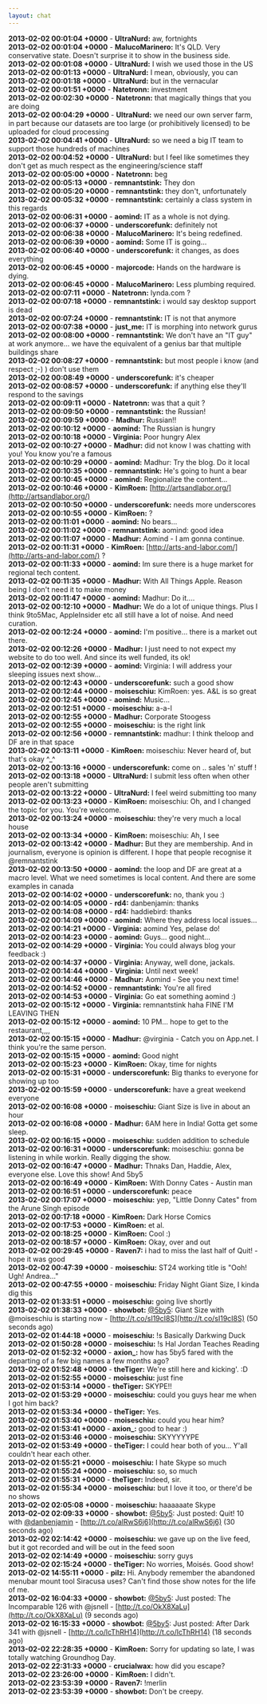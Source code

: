 ```yaml
---
layout: chat
---
```

**2013-02-02 00:01:04 +0000** - **UltraNurd:** aw, fortnights  
**2013-02-02 00:01:04 +0000** - **MalucoMarinero:** It&apos;s QLD. Very conservative state. Doesn&apos;t surprise it to show in the business side.  
**2013-02-02 00:01:08 +0000** - **UltraNurd:** I wish we used those in the US  
**2013-02-02 00:01:13 +0000** - **UltraNurd:** I mean, obviously, you can  
**2013-02-02 00:01:18 +0000** - **UltraNurd:** but in the vernacular  
**2013-02-02 00:01:51 +0000** - **Natetronn:** investment  
**2013-02-02 00:02:30 +0000** - **Natetronn:** that magically things that you are doing  
**2013-02-02 00:04:29 +0000** - **UltraNurd:** we need our own server farm, in part because our datasets are too large (or prohibitively licensed) to be uploaded for cloud processing  
**2013-02-02 00:04:41 +0000** - **UltraNurd:** so we need a big IT team to support those hundreds of machines  
**2013-02-02 00:04:52 +0000** - **UltraNurd:** but I feel like sometimes they don&apos;t get as much respect as the engineering/science staff  
**2013-02-02 00:05:00 +0000** - **Natetronn:** beg  
**2013-02-02 00:05:13 +0000** - **remnantstink:** They don  
**2013-02-02 00:05:20 +0000** - **remnantstink:** they don&apos;t, unfortunately  
**2013-02-02 00:05:32 +0000** - **remnantstink:** certainly a class system in this regards  
**2013-02-02 00:06:31 +0000** - **aomind:** IT as a whole is not dying.  
**2013-02-02 00:06:37 +0000** - **underscorefunk:** definitely not  
**2013-02-02 00:06:38 +0000** - **MalucoMarinero:** It&apos;s being redefined.  
**2013-02-02 00:06:39 +0000** - **aomind:** Some IT is going...  
**2013-02-02 00:06:40 +0000** - **underscorefunk:** it changes, as does everything  
**2013-02-02 00:06:45 +0000** - **majorcode:** Hands on the hardware is dying.  
**2013-02-02 00:06:45 +0000** - **MalucoMarinero:** Less plumbing required.  
**2013-02-02 00:07:11 +0000** - **Natetronn:** lynda.com ?  
**2013-02-02 00:07:18 +0000** - **remnantstink:** i would say desktop support is dead  
**2013-02-02 00:07:24 +0000** - **remnantstink:** IT is not that anymore  
**2013-02-02 00:07:38 +0000** - **just_me:** IT is morphing into network gurus  
**2013-02-02 00:08:00 +0000** - **remnantstink:** We don&apos;t have an "IT guy" at work anymore... we have the equivalent of a genius bar that multiple buildings share  
**2013-02-02 00:08:27 +0000** - **remnantstink:** but most people i know (and respect ;-) ) don&apos;t use them  
**2013-02-02 00:08:49 +0000** - **underscorefunk:** it&apos;s cheaper  
**2013-02-02 00:08:57 +0000** - **underscorefunk:** if anything else they&apos;ll respond to the savings  
**2013-02-02 00:09:11 +0000** - **Natetronn:** was that a quit ?  
**2013-02-02 00:09:50 +0000** - **remnantstink:** the Russian!  
**2013-02-02 00:09:59 +0000** - **Madhur:** Russian!!  
**2013-02-02 00:10:12 +0000** - **aomind:** The Russian is hungry  
**2013-02-02 00:10:18 +0000** - **Virginia:** Poor hungry Alex  
**2013-02-02 00:10:27 +0000** - **Madhur:** did not know I was chatting with you! You know you&apos;re a famous  
**2013-02-02 00:10:29 +0000** - **aomind:** Madhur: Try the blog. Do it local  
**2013-02-02 00:10:35 +0000** - **remnantstink:** He&apos;s going to hunt a bear  
**2013-02-02 00:10:45 +0000** - **aomind:** Regionalize the content...  
**2013-02-02 00:10:46 +0000** - **KimRoen:** [http://artsandlabor.org/](http://artsandlabor.org/)  
**2013-02-02 00:10:50 +0000** - **underscorefunk:** needs more underscores  
**2013-02-02 00:10:55 +0000** - **KimRoen:** ?  
**2013-02-02 00:11:01 +0000** - **aomind:** No bears...  
**2013-02-02 00:11:02 +0000** - **remnantstink:** aomind: good idea  
**2013-02-02 00:11:07 +0000** - **Madhur:** Aomind - I am gonna continue.  
**2013-02-02 00:11:31 +0000** - **KimRoen:** [http://arts-and-labor.com/](http://arts-and-labor.com/) ?  
**2013-02-02 00:11:33 +0000** - **aomind:** Im sure there is a huge market for regional tech content.  
**2013-02-02 00:11:35 +0000** - **Madhur:** With All Things Apple. Reason being I don&apos;t need it to make money  
**2013-02-02 00:11:47 +0000** - **aomind:** Madhur: Do it....  
**2013-02-02 00:12:10 +0000** - **Madhur:** We do a lot of unique things. Plus I think 9to5Mac, AppleInsider etc all still have a lot of noise. And need curation.  
**2013-02-02 00:12:24 +0000** - **aomind:** I&apos;m positive... there is a market out there.  
**2013-02-02 00:12:26 +0000** - **Madhur:** I just need to not expect my website to do too well. And since its well funded, its ok!  
**2013-02-02 00:12:39 +0000** - **aomind:** Virginia: I will address your sleeping issues next show...  
**2013-02-02 00:12:43 +0000** - **underscorefunk:** such a good show  
**2013-02-02 00:12:44 +0000** - **moiseschiu:** KimRoen: yes. A&L is so great  
**2013-02-02 00:12:45 +0000** - **aomind:** Music...  
**2013-02-02 00:12:51 +0000** - **moiseschiu:** a-a-l  
**2013-02-02 00:12:55 +0000** - **Madhur:** Corporate Stoogess  
**2013-02-02 00:12:55 +0000** - **moiseschiu:** is the right link  
**2013-02-02 00:12:56 +0000** - **remnantstink:** madhur: I think theloop and DF are in that space  
**2013-02-02 00:13:11 +0000** - **KimRoen:** moiseschiu: Never heard of, but that&apos;s okay ^&#95;^  
**2013-02-02 00:13:16 +0000** - **underscorefunk:** come on .. sales &apos;n&apos; stuff !  
**2013-02-02 00:13:18 +0000** - **UltraNurd:** I submit less often when other people aren&apos;t submitting  
**2013-02-02 00:13:22 +0000** - **UltraNurd:** I feel weird submitting too many  
**2013-02-02 00:13:23 +0000** - **KimRoen:** moiseschiu: Oh, and I changed the topic for you. You&apos;re welcome.  
**2013-02-02 00:13:24 +0000** - **moiseschiu:** they&apos;re very much a local house  
**2013-02-02 00:13:34 +0000** - **KimRoen:** moiseschiu: Ah, I see  
**2013-02-02 00:13:42 +0000** - **Madhur:** But they are membership. And in journalism, everyone is opinion is different. I hope that people recognise it @remnantstink  
**2013-02-02 00:13:50 +0000** - **aomind:** the loop and DF are great at a macro level. What we need sometimes is local content. And there are some examples in canada  
**2013-02-02 00:14:02 +0000** - **underscorefunk:** no, thank you :)  
**2013-02-02 00:14:05 +0000** - **rd4:** danbenjamin: thanks  
**2013-02-02 00:14:08 +0000** - **rd4:** haddiebird: thanks  
**2013-02-02 00:14:09 +0000** - **aomind:** Where they address local issues...  
**2013-02-02 00:14:21 +0000** - **Virginia:** aomind Yes, pelase do!  
**2013-02-02 00:14:23 +0000** - **aomind:** Guys... good night...  
**2013-02-02 00:14:29 +0000** - **Virginia:** You could always blog your feedback :)  
**2013-02-02 00:14:37 +0000** - **Virginia:** Anyway, well done, jackals.  
**2013-02-02 00:14:44 +0000** - **Virginia:** Until next week!  
**2013-02-02 00:14:46 +0000** - **Madhur:** Aomind - See you next time!  
**2013-02-02 00:14:52 +0000** - **remnantstink:** You&apos;re all fired  
**2013-02-02 00:14:53 +0000** - **Virginia:** Go eat something aomind :)  
**2013-02-02 00:15:12 +0000** - **Virginia:** remnantstink haha FINE I&apos;M LEAVING THEN  
**2013-02-02 00:15:12 +0000** - **aomind:** 10 PM... hope to get to the restaurant,,,,  
**2013-02-02 00:15:15 +0000** - **Madhur:** @virginia - Catch you on App.net. I think you&apos;re the same person.  
**2013-02-02 00:15:15 +0000** - **aomind:** Good night  
**2013-02-02 00:15:23 +0000** - **KimRoen:** Okay, time for nights  
**2013-02-02 00:15:31 +0000** - **underscorefunk:** Big thanks to everyone for showing up too  
**2013-02-02 00:15:59 +0000** - **underscorefunk:** have a great weekend everyone  
**2013-02-02 00:16:08 +0000** - **moiseschiu:** Giant Size is live in about an hour  
**2013-02-02 00:16:08 +0000** - **Madhur:** 6AM here in India! Gotta get some sleep.  
**2013-02-02 00:16:15 +0000** - **moiseschiu:** sudden addition to schedule  
**2013-02-02 00:16:31 +0000** - **underscorefunk:** moiseschiu: gonna be listening in while workin. Really digging the show.  
**2013-02-02 00:16:47 +0000** - **Madhur:** Thnaks Dan, Haddie, Alex, everyone else. Love this show! And 5by5  
**2013-02-02 00:16:49 +0000** - **KimRoen:** With Donny Cates - Austin man  
**2013-02-02 00:16:51 +0000** - **underscorefunk:** peace  
**2013-02-02 00:17:07 +0000** - **moiseschiu:** yep, "Little Donny Cates" from the Arune Singh episode  
**2013-02-02 00:17:18 +0000** - **KimRoen:** Dark Horse Comics  
**2013-02-02 00:17:53 +0000** - **KimRoen:** et al.  
**2013-02-02 00:18:25 +0000** - **KimRoen:** Cool :)  
**2013-02-02 00:18:57 +0000** - **KimRoen:** Okay, over and out  
**2013-02-02 00:29:45 +0000** - **Raven7:** i had to miss the last half of Quit! - hope it was good  
**2013-02-02 00:47:39 +0000** - **moiseschiu:** ST24 working title is "Ooh! Ugh! Andrea..."  
**2013-02-02 00:47:55 +0000** - **moiseschiu:** Friday Night Giant Size, I kinda dig this  
**2013-02-02 01:33:51 +0000** - **moiseschiu:** going live shortly  
**2013-02-02 01:38:33 +0000** - **showbot:** [@5by5](http://twitter.com/5by5): Giant Size with @moiseschiu is starting now - [http://t.co/sI19cI8S](http://t.co/sI19cI8S) (50 seconds ago)  
**2013-02-02 01:44:18 +0000** - **moiseschiu:** !s Basically Darkwing Duck  
**2013-02-02 01:50:28 +0000** - **moiseschiu:** !s Hal Jordan Teaches Reading  
**2013-02-02 01:52:32 +0000** - **axion_:** how has 5by5 fared with the departing of a few big names a few months ago?  
**2013-02-02 01:52:48 +0000** - **theTiger:** We&apos;re still here and kicking&apos;. :D  
**2013-02-02 01:52:55 +0000** - **moiseschiu:** just fine  
**2013-02-02 01:53:14 +0000** - **theTiger:** SKYPE!!  
**2013-02-02 01:53:29 +0000** - **moiseschiu:** could you guys hear me when I got him back?  
**2013-02-02 01:53:34 +0000** - **theTiger:** Yes.  
**2013-02-02 01:53:40 +0000** - **moiseschiu:** could you hear him?  
**2013-02-02 01:53:41 +0000** - **axion_:** good to hear :)  
**2013-02-02 01:53:46 +0000** - **moiseschiu:** SKYYYYYPE  
**2013-02-02 01:53:49 +0000** - **theTiger:** I could hear both of you... Y&apos;all couldn&apos;t hear each other.  
**2013-02-02 01:55:21 +0000** - **moiseschiu:** I hate Skype so much  
**2013-02-02 01:55:24 +0000** - **moiseschiu:** so, so much  
**2013-02-02 01:55:31 +0000** - **theTiger:** Indeed, sir.  
**2013-02-02 01:55:34 +0000** - **moiseschiu:** but I love it too, or there&apos;d be no shows  
**2013-02-02 02:05:08 +0000** - **moiseschiu:** haaaaaate Skype  
**2013-02-02 02:09:33 +0000** - **showbot:** [@5by5](http://twitter.com/5by5): Just posted: Quit! 10 with [@danbenjamin](http://twitter.com/danbenjamin) - [http://t.co/alRwS6j6](http://t.co/alRwS6j6) (30 seconds ago)  
**2013-02-02 02:14:42 +0000** - **moiseschiu:** we gave up on the live feed, but it got recorded and will be out in the feed soon  
**2013-02-02 02:14:49 +0000** - **moiseschiu:** sorry guys  
**2013-02-02 02:15:24 +0000** - **theTiger:** No worries, Mois&eacute;s. Good show!  
**2013-02-02 14:55:11 +0000** - **pilz:** Hi. Anybody remember the abandoned menubar mount tool Siracusa uses? Can&apos;t find those show notes for the life of me.  
**2013-02-02 16:04:33 +0000** - **showbot:** [@5by5](http://twitter.com/5by5): Just posted: The Incomparable 126 with @jsnell - [http://t.co/OkX8XaLu](http://t.co/OkX8XaLu) (9 seconds ago)  
**2013-02-02 16:15:33 +0000** - **showbot:** [@5by5](http://twitter.com/5by5): Just posted: After Dark 341 with @jsnell - [http://t.co/lcThRH14](http://t.co/lcThRH14) (18 seconds ago)  
**2013-02-02 22:28:35 +0000** - **KimRoen:** Sorry for updating so late, I was totally watching Groundhog Day.  
**2013-02-02 22:31:33 +0000** - **crucialwax:** how did you escape?  
**2013-02-02 23:26:00 +0000** - **KimRoen:** I didn&apos;t.  
**2013-02-02 23:53:39 +0000** - **Raven7:** !merlin  
**2013-02-02 23:53:39 +0000** - **showbot:** Don&apos;t be creepy.  
